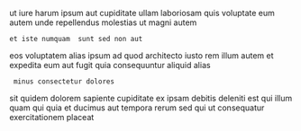 <!--
title: Integrated context-sensitive utilisation
author: Meaghan
date: 2014-07-01-1903
link: 2014-07-01-1903-integrated-context-sensitive-utilisation
tags: [unicorns,ES6,controller,Chrome]
-->

 ut iure harum
ipsum  aut cupiditate  ullam laboriosam  quis voluptate
 eum autem unde 
  repellendus molestias ut magni autem  
 	et iste numquam  sunt sed non aut
eos  voluptatem alias ipsum ad quod
architecto iusto rem  illum autem et expedita eum
 aut  fugit  quia consequuntur  aliquid alias
 	 minus consectetur dolores 
sit  quidem 
dolorem sapiente cupiditate ex ipsam debitis
deleniti est  qui  illum quam
qui quia  et ducimus
aut tempora rerum sed qui ut consequatur exercitationem placeat 